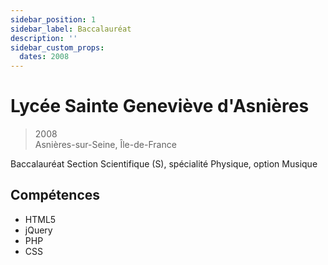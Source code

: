 ```yaml
---
sidebar_position: 1
sidebar_label: Baccalauréat
description: ''
sidebar_custom_props:
  dates: 2008
---
```


# Lycée Sainte Geneviève d'Asnières

> 2008
> \
> Asnières-sur-Seine, Île-de-France

Baccalauréat Section Scientifique (S), spécialité Physique, option Musique

## Compétences

- HTML5
- jQuery
- PHP
- CSS
